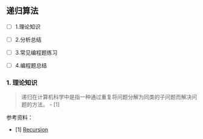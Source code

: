 
## 递归算法


- [ ] 1.理论知识
- [ ] 2.分析总结
- [ ] 3.常见编程题练习
- [ ] 4.编程题总结



### 1. 理论知识


> 递归在计算机科学中是指一种通过重复将问题分解为同类的子问题而解决问题的方法。 - [1]


参考资料：
- [1] [Recursion](https://en.wikipedia.org/wiki/Recursion_(computer_science))



